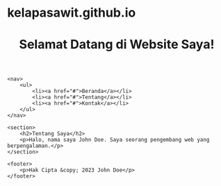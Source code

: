 # kelapasawit.github.io
<!DOCTYPE html>
<html>
<head>
    <title>Contoh Website</title>
    <link rel="stylesheet" type="text/css" href="style.css">
</head>
<body>
    <header>
        <h1>Selamat Datang di Website Saya!</h1>
    </header>

    <nav>
        <ul>
            <li><a href="#">Beranda</a></li>
            <li><a href="#">Tentang</a></li>
            <li><a href="#">Kontak</a></li>
        </ul>
    </nav>

    <section>
        <h2>Tentang Saya</h2>
        <p>Halo, nama saya John Doe. Saya seorang pengembang web yang berpengalaman.</p>
    </section>

    <footer>
        <p>Hak Cipta &copy; 2023 John Doe</p>
    </footer>
</body>
</html>
